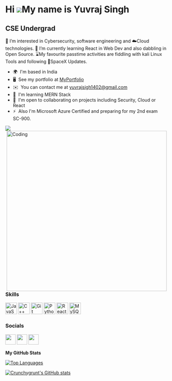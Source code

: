 Hi ![](https://user-images.githubusercontent.com/18350557/176309783-0785949b-9127-417c-8b55-ab5a4333674e.gif)My name is Yuvraj Singh
====================================================================================================================================


CSE Undergrad
-------------

👀 I’m interested in Cybersecurity, software engineering and ☁️Cloud technologies. 🌱 I’m currently learning React in Web Dev and also dabbling in Open Source. ⌛My favourite passtime activities are fiddling with kali Linux Tools and following 🚀SpaceX Updates.

* 🌍  I'm based in India
* 🖥️  See my portfolio at [MyPortfolio](http://yuvrajs-portfolio.netlify.app/)
* ✉️  You can contact me at [yuvrajsigh1402@gmail.com](mailto:yuvrajsigh1402@gmail.com)
* 🧠  I'm learning MERN Stack
* 🤝  I'm open to collaborating on projects including Security, Cloud or React
* ⚡  Also I'm Microsoft Azure Certified and preparing for my 2nd exam SC-900.

[![](https://visitcount.itsvg.in/api?id=Crunchygrunt&label=Profile%20Views&color=6&icon=5&pretty=false)](https://visitcount.itsvg.in)
<img align="right" alt="Coding" width="500" src="https://user-images.githubusercontent.com/81518268/229599081-5fa97e72-ad95-4dc3-9bb1-78f6097bf596.gif">

### Skills


<p align="left">
<a href="https://developer.mozilla.org/en-US/docs/Web/JavaScript" target="_blank" rel="noreferrer"><img src="https://raw.githubusercontent.com/danielcranney/readme-generator/main/public/icons/skills/javascript-colored.svg" width="36" height="36" alt="JavaScript" /></a>
<a href="https://docs.microsoft.com/en-us/cpp/?view=msvc-170" target="_blank" rel="noreferrer"><img src="https://raw.githubusercontent.com/danielcranney/readme-generator/main/public/icons/skills/cplusplus-colored.svg" width="36" height="36" alt="C++" /></a>
<a href="https://git-scm.com/" target="_blank" rel="noreferrer"><img src="https://raw.githubusercontent.com/danielcranney/readme-generator/main/public/icons/skills/git-colored.svg" width="36" height="36" alt="Git" /></a>
<a href="https://www.python.org/" target="_blank" rel="noreferrer"><img src="https://raw.githubusercontent.com/danielcranney/readme-generator/main/public/icons/skills/python-colored.svg" width="36" height="36" alt="Python" /></a>
<a href="https://reactjs.org/" target="_blank" rel="noreferrer"><img src="https://raw.githubusercontent.com/danielcranney/readme-generator/main/public/icons/skills/react-colored.svg" width="36" height="36" alt="React" /></a>
<a href="https://www.mysql.com/" target="_blank" rel="noreferrer"><img src="https://raw.githubusercontent.com/danielcranney/readme-generator/main/public/icons/skills/mysql-colored.svg" width="36" height="36" alt="MySQL" /></a>
</p>



### Socials

<p align="left"> <a href="https://www.github.com/Crunchygrunt" target="_blank" rel="noreferrer"><img src="https://raw.githubusercontent.com/danielcranney/readme-generator/main/public/icons/socials/github.svg" width="32" height="32" /></a> <a href="http://www.instagram.com/blunderverse" target="_blank" rel="noreferrer"><img src="https://raw.githubusercontent.com/danielcranney/readme-generator/main/public/icons/socials/instagram.svg" width="32" height="32" /></a> <a href="https://www.linkedin.com/in/yuvraj-singh-0992591b7/" target="_blank" rel="noreferrer"><img src="https://raw.githubusercontent.com/danielcranney/readme-generator/main/public/icons/socials/linkedin.svg" width="32" height="32" /></a></p>




<b>My GitHub Stats</b>


<a href="https://github.com/Crunchygrunt" align="left"><img src="https://github-readme-stats.vercel.app/api/top-langs/?username=Crunchygrunt&&hide=shell&langs_count=10&title_color=0891b2&text_color=ffffff&icon_color=3382ed&bg_color=1c1917&hide_border=true&locale=en&custom_title=Top%20%Languages" alt="Top Languages" /></a>

<a href="http://www.github.com/Crunchygrunt"><img src="https://readme-stats-crunchygrunt.vercel.app/api?username=Crunchygrunt&show_icons=true&hide=&count_private=true&title_color=0891b2&text_color=ffffff&icon_color=3382ed&bg_color=1c1917&hide_border=true&show_icons=true" alt="Crunchygrunt's GitHub stats" /></a>

